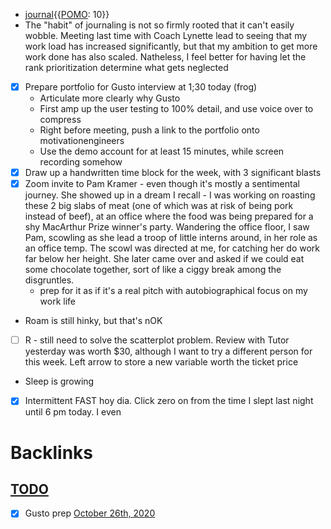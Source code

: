 - [journal](<journal.md>){{[POMO](<POMO.md>): 10}}
- The "habit" of journaling is not so firmly rooted that it can't easily wobble. Meeting last time with Coach Lynette lead to seeing that my work load has increased significantly, but that my ambition to get more work done has also scaled. Natheless, I feel better for having let the rank prioritization determine what gets neglected
- [x] Prepare portfolio for Gusto interview at 1;30 today (frog)
    - Articulate more clearly why Gusto
    - First amp up the user testing to 100% detail, and use voice over to compress
    - Right before meeting, push a link to the portfolio onto motivationengineers
    - Use the demo account for at least 15 minutes, while screen recording somehow
- [x] Draw up a handwritten time block for the week, with 3 significant blasts
- [x] Zoom invite to Pam Kramer - even though it's mostly a sentimental journey. She showed up in a dream I recall - I was working on roasting these 2 big slabs of meat (one of which was at risk of being pork instead of beef), at an office where the food was being prepared for a shy MacArthur Prize winner's party. Wandering the office floor, I saw Pam, scowling as she lead a troop of little interns around, in her role as an office temp. The scowl was directed at me, for catching her do work far below her height. She later came over and asked if we could eat some chocolate together, sort of like a ciggy break among the disgruntles.
    - prep for it as if it's a real pitch with autobiographical focus on my work life
- Roam is still hinky, but that's nOK
- [ ] R - still need to solve the scatterplot problem. Review with Tutor yesterday was worth $30, although I want to try a different person for this week.  Left arrow to store a new variable worth the ticket price
- Sleep is growing
- [x] Intermittent FAST hoy dia. Click zero on from the time I slept last night until 6 pm today. I even 

# Backlinks
## [TODO](<TODO.md>)
- [x] Gusto prep [October 26th, 2020](<October 26th, 2020.md>)

